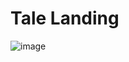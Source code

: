 # Tale Landing

![image](https://github.com/Language-Learner-Catapult/langLanding/assets/50426742/1256fefc-6973-4e5f-8906-1cb8f1a63354)

